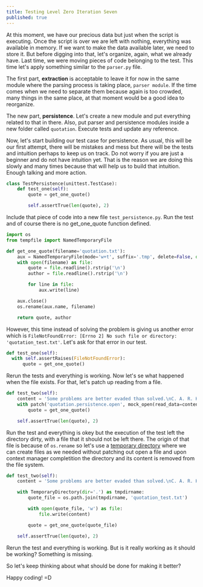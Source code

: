 ```yaml
---
title: Testing Level Zero Iteration Seven
published: true
---
```


At this moment, we have our precious data but just when the script is
executing. Once the script is over we are left with nothing, everything
was available in memory. If we want to make the data available later, we
need to store it. But before digging into that, let's organize, again, what
we already have. Last time, we were moving pieces of code belonging to
the test. This time let's apply something similar to the `parser.py` file.

The first part, **extraction** is acceptable to leave it for now in
the same module where the parsing process is taking place, `parser
module`. If the time comes when we need to separate them because again
is too crowded, many things in the same place, at that moment would be
a good idea to reorganize.

The new part, **persistence**. Let's create a new module and put
everything related to that in there. Also, put parser and
persistence modules inside a new folder called `quotation`. Execute tests and
update any reference.

Now, let's start building our test case for persistence. As usual, this
will be our first attempt, there will be mistakes and mess but there
will be the tests and intuition perhaps to keep us on track. Do not worry if you
are just a beginner and do not have intuition yet. That is the reason
we are doing this slowly and many times because that will help us to
build that intuition. Enough talking and more action.

```python
class TestPersistence(unittest.TestCase):
    def test_one(self):
        quote = get_one_quote()

        self.assertTrue(len(quote), 2)
```

Include that piece of code into a new file `test_persistence.py`. Run
the test and of course there is no get_one_quote function defined.

```python
import os
from tempfile import NamedTemporaryFile

def get_one_quote(filename='quotation.txt'):
    aux = NamedTemporaryFile(mode='w+t', suffix='.tmp', delete=False, dir='.')
    with open(filename) as file:
        quote = file.readline().rstrip('\n')
        author = file.readline().rstrip('\n')

        for line in file:
            aux.write(line)

    aux.close()
    os.rename(aux.name, filename)

    return quote, author
```

However, this time instead of solving the problem is giving us another
error which is `FileNotFoundError: [Errno 2] No such file or directory: 'quotation_test.txt'`.
Let's ask for that error in our test.

```python
def test_one(self):
  with self.assertRaises(FileNotFoundError):
      quote = get_one_quote()
```

Rerun the tests and everything is working. Now let's se what happened when the file
exists. For that, let's patch up reading from a file.

```python
def test_two(self):
    content = 'Some problems are better evaded than solved.\nC. A. R. Hoare\n'
    with patch('quotation.persistence.open', mock_open(read_data=content)) as file:
        quote = get_one_quote()

    self.assertTrue(len(quote), 2)
```

Run the test and everything is okey but the execution of the test left the directory
dirty, with a file that it should not be left there. The origin of that file is
because of `os.rename` so let's use a [temporary directory](https://docs.python.org/3/library/tempfile.html#tempfile.TemporaryDirectory)
where we can create files as we needed without patching out open a file and upon
context manager completition the directory and its content is removed from the
file system.

```python
def test_two(self):
    content = 'Some problems are better evaded than solved.\nC. A. R. Hoare\n'

    with TemporaryDirectory(dir='.') as tmpdirname:
        quote_file = os.path.join(tmpdirname, 'quotation_test.txt')

        with open(quote_file, 'w') as file:
            file.write(content)

        quote = get_one_quote(quote_file)

    self.assertTrue(len(quote), 2)
```

Rerun the test and everything is working. But is it really working as
it should be working? Something is missing.

So let's keep thinking about what should be done for making it better?

Happy coding! =D
